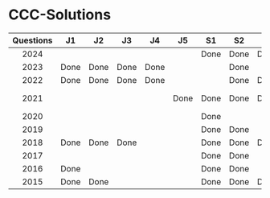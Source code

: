 # CCC-Solutions




| Questions | J1    | J2    | J3    | J4    | J5    | S1    | S2    | S3    | S4    | S5    | 
| :-----:   | :---: | :---: | :---: | :---: | :---: | :---: | :---: | :---: | :---: | :---: |
| 2024      |       |       |       |       |       | Done | Done | Done |       |      |
| 2023      | Done | Done | Done | Done |       |      | Done |      | Done |      |
| 2022      | Done | Done | Done | Done |      |       | Done | Done |      |       |
| 2021      |    |      |       |      | Done | Done | Done | Done | To Improve  | |
| 2020      |    |      |       |      |       | Done |      |       |      |       |
| 2019      |    |      |       |      |       | Done | Done |      |       |      |
| 2018      | Done | Done | Done |      |       | Done | Done | Done |       |      |
| 2017      |    |      |       |      |       |Done|Done|      |       |      |
| 2016      | Done |      |       |      |       |Done|Done|      |       |      |
| 2015      | Done | Done |       |      |       |Done|Done|Done|       |      |

 
